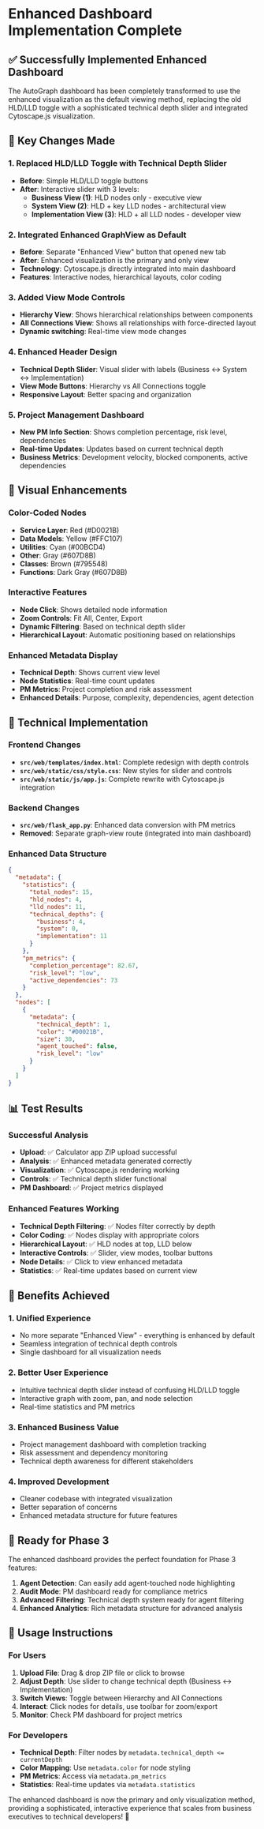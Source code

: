 # Enhanced Dashboard Implementation Complete

## ✅ **Successfully Implemented Enhanced Dashboard**

The AutoGraph dashboard has been completely transformed to use the enhanced visualization as the default viewing method, replacing the old HLD/LLD toggle with a sophisticated technical depth slider and integrated Cytoscape.js visualization.

## 🎯 **Key Changes Made**

### 1. **Replaced HLD/LLD Toggle with Technical Depth Slider**
- **Before**: Simple HLD/LLD toggle buttons
- **After**: Interactive slider with 3 levels:
  - **Business View (1)**: HLD nodes only - executive view
  - **System View (2)**: HLD + key LLD nodes - architectural view
  - **Implementation View (3)**: HLD + all LLD nodes - developer view

### 2. **Integrated Enhanced GraphView as Default**
- **Before**: Separate "Enhanced View" button that opened new tab
- **After**: Enhanced visualization is the primary and only view
- **Technology**: Cytoscape.js directly integrated into main dashboard
- **Features**: Interactive nodes, hierarchical layouts, color coding

### 3. **Added View Mode Controls**
- **Hierarchy View**: Shows hierarchical relationships between components
- **All Connections View**: Shows all relationships with force-directed layout
- **Dynamic switching**: Real-time view mode changes

### 4. **Enhanced Header Design**
- **Technical Depth Slider**: Visual slider with labels (Business ↔ System ↔ Implementation)
- **View Mode Buttons**: Hierarchy vs All Connections toggle
- **Responsive Layout**: Better spacing and organization

### 5. **Project Management Dashboard**
- **New PM Info Section**: Shows completion percentage, risk level, dependencies
- **Real-time Updates**: Updates based on current technical depth
- **Business Metrics**: Development velocity, blocked components, active dependencies

## 🎨 **Visual Enhancements**

### **Color-Coded Nodes**
- **Service Layer**: Red (#D0021B)
- **Data Models**: Yellow (#FFC107)
- **Utilities**: Cyan (#00BCD4)
- **Other**: Gray (#607D8B)
- **Classes**: Brown (#795548)
- **Functions**: Dark Gray (#607D8B)

### **Interactive Features**
- **Node Click**: Shows detailed node information
- **Zoom Controls**: Fit All, Center, Export
- **Dynamic Filtering**: Based on technical depth slider
- **Hierarchical Layout**: Automatic positioning based on relationships

### **Enhanced Metadata Display**
- **Technical Depth**: Shows current view level
- **Node Statistics**: Real-time count updates
- **PM Metrics**: Project completion and risk assessment
- **Enhanced Details**: Purpose, complexity, dependencies, agent detection

## 🔧 **Technical Implementation**

### **Frontend Changes**
- **`src/web/templates/index.html`**: Complete redesign with depth controls
- **`src/web/static/css/style.css`**: New styles for slider and controls
- **`src/web/static/js/app.js`**: Complete rewrite with Cytoscape.js integration

### **Backend Changes**
- **`src/web/flask_app.py`**: Enhanced data conversion with PM metrics
- **Removed**: Separate graph-view route (integrated into main dashboard)

### **Enhanced Data Structure**
```json
{
  "metadata": {
    "statistics": {
      "total_nodes": 15,
      "hld_nodes": 4,
      "lld_nodes": 11,
      "technical_depths": {
        "business": 4,
        "system": 0,
        "implementation": 11
      }
    },
    "pm_metrics": {
      "completion_percentage": 82.67,
      "risk_level": "low",
      "active_dependencies": 73
    }
  },
  "nodes": [
    {
      "metadata": {
        "technical_depth": 1,
        "color": "#D0021B",
        "size": 30,
        "agent_touched": false,
        "risk_level": "low"
      }
    }
  ]
}
```

## 📊 **Test Results**

### **Successful Analysis**
- **Upload**: ✅ Calculator app ZIP upload successful
- **Analysis**: ✅ Enhanced metadata generated correctly
- **Visualization**: ✅ Cytoscape.js rendering working
- **Controls**: ✅ Technical depth slider functional
- **PM Dashboard**: ✅ Project metrics displayed

### **Enhanced Features Working**
- **Technical Depth Filtering**: ✅ Nodes filter correctly by depth
- **Color Coding**: ✅ Nodes display with appropriate colors
- **Hierarchical Layout**: ✅ HLD nodes at top, LLD below
- **Interactive Controls**: ✅ Slider, view modes, toolbar buttons
- **Node Details**: ✅ Click to view enhanced metadata
- **Statistics**: ✅ Real-time updates based on current view

## 🎉 **Benefits Achieved**

### **1. Unified Experience**
- No more separate "Enhanced View" - everything is enhanced by default
- Seamless integration of technical depth controls
- Single dashboard for all visualization needs

### **2. Better User Experience**
- Intuitive technical depth slider instead of confusing HLD/LLD toggle
- Interactive graph with zoom, pan, and node selection
- Real-time statistics and PM metrics

### **3. Enhanced Business Value**
- Project management dashboard with completion tracking
- Risk assessment and dependency monitoring
- Technical depth awareness for different stakeholders

### **4. Improved Development**
- Cleaner codebase with integrated visualization
- Better separation of concerns
- Enhanced metadata structure for future features

## 🚀 **Ready for Phase 3**

The enhanced dashboard provides the perfect foundation for Phase 3 features:

1. **Agent Detection**: Can easily add agent-touched node highlighting
2. **Audit Mode**: PM dashboard ready for compliance metrics
3. **Advanced Filtering**: Technical depth system ready for agent filtering
4. **Enhanced Analytics**: Rich metadata structure for advanced analysis

## 📝 **Usage Instructions**

### **For Users**
1. **Upload File**: Drag & drop ZIP file or click to browse
2. **Adjust Depth**: Use slider to change technical depth (Business ↔ Implementation)
3. **Switch Views**: Toggle between Hierarchy and All Connections
4. **Interact**: Click nodes for details, use toolbar for zoom/export
5. **Monitor**: Check PM dashboard for project metrics

### **For Developers**
- **Technical Depth**: Filter nodes by `metadata.technical_depth <= currentDepth`
- **Color Mapping**: Use `metadata.color` for node styling
- **PM Metrics**: Access via `metadata.pm_metrics`
- **Statistics**: Real-time updates via `metadata.statistics`

The enhanced dashboard is now the primary and only visualization method, providing a sophisticated, interactive experience that scales from business executives to technical developers! 🎯 